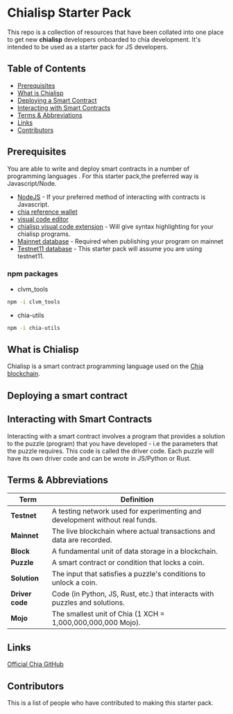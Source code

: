 # Chialisp Starter Pack

This repo is a collection of resources that have been collated into one place to get new **chialisp** developers onboarded to chia development. It's intended to be used as a starter pack for JS developers.

## Table of Contents
- [Prerequisites](#prerequisites)
- [What is Chialisp](#what-is-chialisp)
- [Deploying a Smart Contract](#deploying-a-smart-contract)
- [Interacting with Smart Contracts](#interacting-with-smart-contracts)
- [Terms & Abbreviations](#terms--abbreviations)
- [Links](#links)
- [Contributors](#contributors)

## Prerequisites

You are able to write and deploy smart contracts in a number of programming languages   . For this starter pack,the preferred way is Javascript/Node. 

- [NodeJS](https://nodejs.org/en/download) - If your preferred method of interacting with contracts is Javascript.
- [chia reference wallet](https://www.chia.net/downloads/)
- [visual code editor](https://code.visualstudio.com)
- [chialisp visual code extension](https://marketplace.visualstudio.com/items?itemName=ChiaNetwork.chialisp) - Will give syntax highlighting for your chialisp programs.
- [Mainnet database](https://torrents.chia.net/databases/mainnet/mainnet.2024-10-09.tar.gz.torrent) - Required when publishing your program on mainnet
- [Testnet11 database](https://torrents.chia.net/databases/testnet11/testnet11.2024-10-09.tar.gz.torrent) - This starter pack will assume you are using testnet11. 

### npm packages
- clvm_tools
```bash
npm -i clvm_tools
```

- chia-utils
```bash
npm -i chia-utils
```


## What is Chialisp

Chialisp is a smart contract programming language used on the [Chia blockchain](https://www.chia.net). 

## Deploying a smart contract


## Interacting with Smart Contracts
Interacting with a smart contract involves a program that provides a solution to the puzzle (program) that you have developed - i.e the parameters that the puzzle requires. This code is called the driver code. Each puzzle will have its own driver code and can be wrote in JS/Python or Rust.

## Terms & Abbreviations
| **Term**       | **Definition**                                                                 |
|-----------------|-------------------------------------------------------------------------------|
| **Testnet**     | A testing network used for experimenting and development without real funds. |
| **Mainnet**     | The live blockchain where actual transactions and data are recorded.         |
| **Block**       | A fundamental unit of data storage in a blockchain.                          |
| **Puzzle**      | A smart contract or condition that locks a coin.                             |
| **Solution**    | The input that satisfies a puzzle's conditions to unlock a coin.             |
| **Driver code** | Code (in Python, JS, Rust, etc.) that interacts with puzzles and solutions.   |
| **Mojo**        | The smallest unit of Chia (1 XCH = 1,000,000,000,000 Mojo).


## Links
[Official Chia GitHub](https://github.com/Chia-Network)

## Contributors
This is a list of people who have contributed to making this starter pack.
